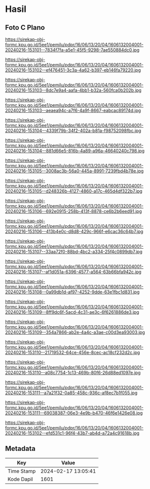 # Hasil

## Foto C Plano

https://sirekap-obj-formc.kpu.go.id/5ee1/pemilu/pdpr/16/06/13/20/04/1606132004001-20240216-153101--7834f7fa-a5e1-45f5-9298-7ae550884dc0.jpg

https://sirekap-obj-formc.kpu.go.id/5ee1/pemilu/pdpr/16/06/13/20/04/1606132004001-20240216-153102--ef476451-3c3a-4a62-b397-eb146fa79220.jpg

https://sirekap-obj-formc.kpu.go.id/5ee1/pemilu/pdpr/16/06/13/20/04/1606132004001-20240216-153103--8dc7e9a4-aafa-4bb1-b32a-560fca0b202b.jpg

https://sirekap-obj-formc.kpu.go.id/5ee1/pemilu/pdpr/16/06/13/20/04/1606132004001-20240216-153103--aeaea94c-a7f6-4a9f-8667-eabcac89174d.jpg

https://sirekap-obj-formc.kpu.go.id/5ee1/pemilu/pdpr/16/06/13/20/04/1606132004001-20240216-153104--4339f79b-34f2-402a-b81a-f98752098fbc.jpg

https://sirekap-obj-formc.kpu.go.id/5ee1/pemilu/pdpr/16/06/13/20/04/1606132004001-20240216-153104--881d66e5-816b-4a89-a96a-46640240c798.jpg

https://sirekap-obj-formc.kpu.go.id/5ee1/pemilu/pdpr/16/06/13/20/04/1606132004001-20240216-153105--3008ac3b-56a0-445a-8991-7239fbd4b78e.jpg

https://sirekap-obj-formc.kpu.go.id/5ee1/pemilu/pdpr/16/06/13/20/04/1606132004001-20240216-153105--d248326b-4127-4860-a17c-465d4df322b7.jpg

https://sirekap-obj-formc.kpu.go.id/5ee1/pemilu/pdpr/16/06/13/20/04/1606132004001-20240216-153106--692e0915-258b-413f-8878-ce6b2b6eed91.jpg

https://sirekap-obj-formc.kpu.go.id/5ee1/pemilu/pdpr/16/06/13/20/04/1606132004001-20240216-153106--413b4e0c-d8d8-429c-966f-e6cac36c64b7.jpg

https://sirekap-obj-formc.kpu.go.id/5ee1/pemilu/pdpr/16/06/13/20/04/1606132004001-20240216-153107--33aa72f0-88bd-4bc2-a334-25f4c0899db7.jpg

https://sirekap-obj-formc.kpu.go.id/5ee1/pemilu/pdpr/16/06/13/20/04/1606132004001-20240216-153107--af1d051a-6396-4577-a564-63b66bfa942c.jpg

https://sirekap-obj-formc.kpu.go.id/5ee1/pemilu/pdpr/16/06/13/20/04/1606132004001-20240216-153108--0a99db1d-af97-4252-9dde-63e1fbc1d831.jpg

https://sirekap-obj-formc.kpu.go.id/5ee1/pemilu/pdpr/16/06/13/20/04/1606132004001-20240216-153109--8ff9dc6f-5acd-4c31-ae3c-6f6261886de3.jpg

https://sirekap-obj-formc.kpu.go.id/5ee1/pemilu/pdpr/16/06/13/20/04/1606132004001-20240216-153109--354a7866-ab2e-4a4c-a3ae-c00d3ea93003.jpg

https://sirekap-obj-formc.kpu.go.id/5ee1/pemilu/pdpr/16/06/13/20/04/1606132004001-20240216-153110--21719532-64ce-456e-8cec-ac18cf232d2c.jpg

https://sirekap-obj-formc.kpu.go.id/5ee1/pemilu/pdpr/16/06/13/20/04/1606132004001-20240216-153110--a08c7754-1c13-469b-80f6-26d88ed1097e.jpg

https://sirekap-obj-formc.kpu.go.id/5ee1/pemilu/pdpr/16/06/13/20/04/1606132004001-20240216-153111--a7a21f32-0a85-458c-936c-af8ec7b1f055.jpg

https://sirekap-obj-formc.kpu.go.id/5ee1/pemilu/pdpr/16/06/13/20/04/1606132004001-20240216-153111--69038387-06e3-4e9b-b470-46f6e1426e08.jpg

https://sirekap-obj-formc.kpu.go.id/5ee1/pemilu/pdpr/16/06/13/20/04/1606132004001-20240216-153102--efd531c1-96f4-43b7-ab4d-a72a4c91618b.jpg


## Metadata

| Key        | Value               |
| ---------- | ------------------- |
| Time Stamp | 2024-02-17 13:05:41 |
| Kode Dapil | 1601                |



